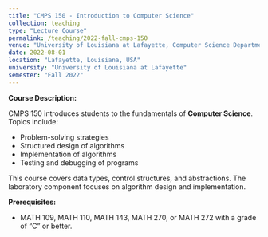 ```yaml
---
title: "CMPS 150 - Introduction to Computer Science"
collection: teaching
type: "Lecture Course"
permalink: /teaching/2022-fall-cmps-150
venue: "University of Louisiana at Lafayette, Computer Science Department"
date: 2022-08-01
location: "Lafayette, Louisiana, USA"
university: "University of Louisiana at Lafayette"
semester: "Fall 2022"
---
```

**Course Description:**

CMPS 150 introduces students to the fundamentals of **Computer Science**. Topics include:
- Problem-solving strategies
- Structured design of algorithms
- Implementation of algorithms
- Testing and debugging of programs

This course covers data types, control structures, and abstractions. The laboratory component focuses on algorithm design and implementation.

**Prerequisites:**
- MATH 109, MATH 110, MATH 143, MATH 270, or MATH 272 with a grade of “C” or better.
